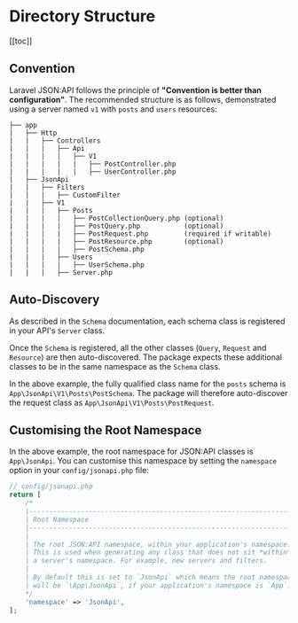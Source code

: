 # Directory Structure

[[toc]]

## Convention

Laravel JSON:API follows the principle of **"Convention is better than configuration"**.
The recommended structure is as follows, demonstrated using a server
named `v1` with `posts` and `users` resources:

```
├── app
|   ├── Http
|   |   ├── Controllers
|   |   |   ├── Api
|   |   |   |   ├── V1
|   |   |   |   |   ├── PostController.php
|   |   |   |   |   ├── UserController.php
|   ├── JsonApi
|   |   ├── Filters
|   |   |   ├── CustomFilter
|   |   ├── V1
|   |   |   ├── Posts
|   |   |   |   ├── PostCollectionQuery.php (optional)
|   |   |   |   ├── PostQuery.php           (optional)
|   |   |   |   ├── PostRequest.php         (required if writable)
|   |   |   |   ├── PostResource.php        (optional)
|   |   |   |   ├── PostSchema.php
|   |   |   ├── Users
|   |   |   |   ├── UserSchema.php
|   |   |   ├── Server.php
```

## Auto-Discovery

As described in the `Schema` documentation, each schema class is registered
in your API's `Server` class.

Once the `Schema` is registered, all the other classes (`Query`, `Request`
and `Resource`) are then auto-discovered. The package expects these
additional classes to be in the same namespace as the `Schema` class.

In the above example, the fully qualified class name for the `posts`
schema is `App\JsonApi\V1\Posts\PostSchema`. The package will therefore
auto-discover the request class as `App\JsonApi\V1\Posts\PostRequest`.

## Customising the Root Namespace

In the above example, the root namespace for JSON:API classes is
`App\JsonApi`. You can customise this namespace by setting the `namespace`
option in your `config/jsonapi.php` file:

```php
// config/jsonapi.php
return [
    /*
    |--------------------------------------------------------------------------
    | Root Namespace
    |--------------------------------------------------------------------------
    |
    | The root JSON:API namespace, within your application's namespace.
    | This is used when generating any class that does not sit *within*
    | a server's namespace. For example, new servers and filters.
    |
    | By default this is set to `JsonApi` which means the root namespace
    | will be `\App\JsonApi`, if your application's namespace is `App`.
    */
    'namespace' => 'JsonApi',
];
```
